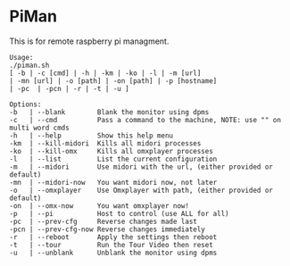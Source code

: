PiMan
=====

This is for remote raspberry pi managment.

    Usage: 
	./piman.sh 
	[ -b | -c [cmd] | -h | -km | -ko | -l | -m [url]
	| -mn [url] | -o [path] | -on [path] | -p [hostname] 
	| -pc  | -pcn | -r | -t | -u ] 

	Options:
	-b   | --blank	      Blank the monitor using dpms
	-c   | --cmd	      Pass a command to the machine, NOTE: use "" on multi word cmds
	-h   | --help         Show this help menu
	-km  | --kill-midori  Kills all midori processes
	-ko  | --kill-omx     Kills all omxplayer processes
	-l   | --list	      List the current configuration
	-m   | --midori       Use midori with the url, (either provided or default)
	-mn  | --midori-now   You want midori now, not later		    
	-o   | --omxplayer    Use Omxplayer with path, (either provided or default)
	-on  | --omx-now      You want omxplayer now!		    
	-p   | --pi 	      Host to control (use ALL for all) 
	-pc  | --prev-cfg     Reverse changes made last
	-pcn | --prev-cfg-now Reverse changes immediately
	-r   | --reboot       Apply the settings then reboot
	-t   | --tour	      Run the Tour Video then reset
	-u   | --unblank      Unblank the monitor using dpms



